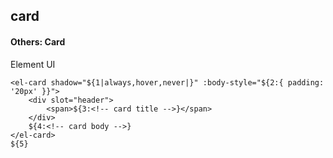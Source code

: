 ## card
#### Others: Card
Element UI <el-card>
```
<el-card shadow="${1|always,hover,never|}" :body-style="${2:{ padding: '20px' }}">
	<div slot="header">
		<span>${3:<!-- card title -->}</span>
	</div>
	${4:<!-- card body -->}
</el-card>
${5}
```
